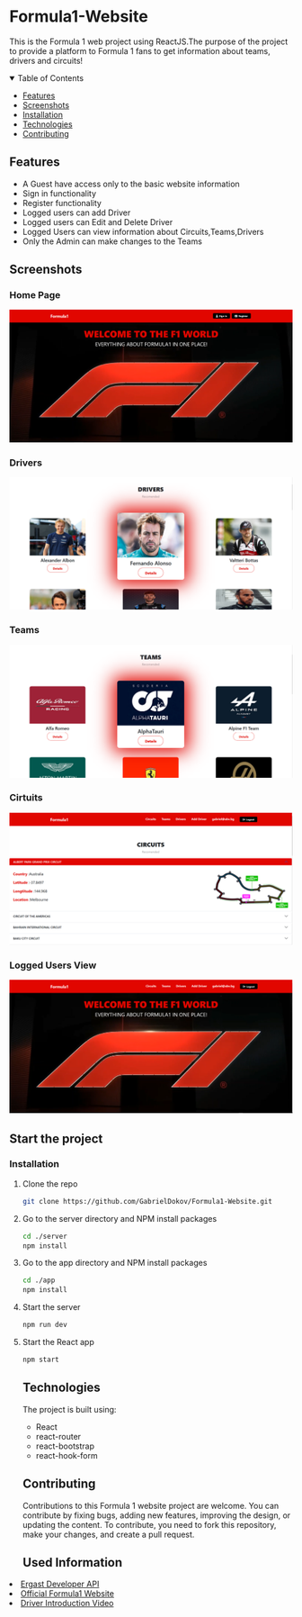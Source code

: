 # Formula1-Website

This is the Formula 1 web project using ReactJS.The purpose of the project to provide a platform to Formula 1 fans to get information about teams, drivers and circuits!



<details open='open'>
 <summary>Table of Contents</summary>
<ul>
<li><a href="#features">Features</a></li>
<li><a href="#Screenshots">Screenshots</a></li>
<li><a href='#installation'>Installation</a></li>
<li><a href='#technologies'>Technologies</a></li>
<li><a href='#contributing'>Contributing</a></li>
</details>

</ul>

   ## Features

   <ul>

   <li>A Guest have access only to the basic website information</li>
   <li>Sign in functionality</li>
   <li>Register functionality</li>
   <li>Logged users can add Driver</li>
   <li>Logged users can Edit and Delete Driver</li>
   <li>Logged Users can view information about Circuits,Teams,Drivers</li>
   <li>Only the Admin can make changes to the Teams</li>

   </ul>

  

  


   ## Screenshots
   ### Home Page
   <img src='ScreenshotsF1/homeGuest.png'></img>

   ### Drivers
   <img src='ScreenshotsF1/drivers.png'></img>

   ### Teams
   <img src='ScreenshotsF1/teams.png'></img>

   ### Cirtuits
   <img src='ScreenshotsF1/circuits.png'></img>

   ### Logged Users View
   <img src='ScreenshotsF1/homeJPG.png'></img>



    



## Start the project
### Installation

1. Clone the repo
   ```sh
   git clone https://github.com/GabrielDokov/Formula1-Website.git
   ```
2. Go to the server directory and NPM install packages
   ```sh
   cd ./server
   npm install
   ```
3. Go to the app directory and NPM install packages
   ```sh
   cd ./app
   npm install
   ```
4. Start the server
   ```sh
   npm run dev
   ```
5. Start the React app
   ```sh
   npm start
   ```

   ## Technologies


   The project is built using:

   <ul>
   <li>React</li>
   <li>react-router</li>
   <li>react-bootstrap</li>
   <li>react-hook-form</li>
   </ul>


   ## Contributing

   Contributions to this Formula 1 website project are welcome. You can contribute by fixing bugs, adding new features, improving the design, or updating the content. To contribute, you need to fork this repository, make your changes, and create a pull request.

   ## Used Information

   <ul type='disc'>
   
<li><a href='http://ergast.com/mrd/'>Ergast Developer API</a></li>
<li><a href='https://www.formula1.com/'>Official Formula1 Website</a></li>
<li><a href='https://www.youtube.com/watch?v=YLFVD8xaD3U'>Driver Introduction Video</a></li>
   
   
   </ul>




